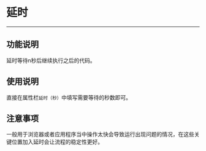 # 延时
---
## 功能说明
延时等待n秒后继续执行之后的代码。

## 使用说明
直接在属性栏`延时（秒）`中填写需要等待的秒数即可。

## 注意事项
一般用于浏览器或者应用程序当中操作太快会导致运行出现问题的情况，在这些关键位置加入延时会让流程的稳定性更好。